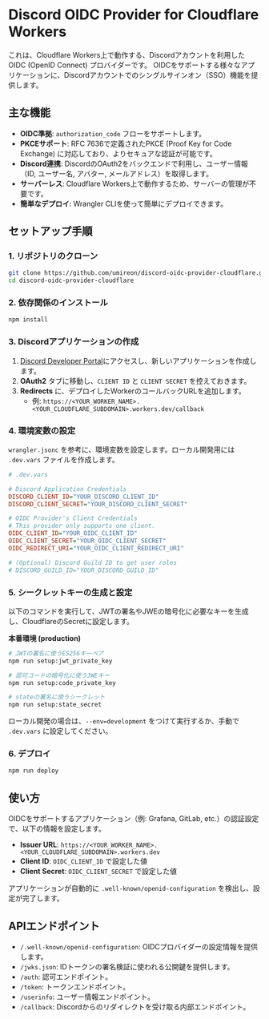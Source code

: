 # Discord OIDC Provider for Cloudflare Workers

これは、Cloudflare Workers上で動作する、Discordアカウントを利用したOIDC (OpenID Connect) プロバイダーです。
OIDCをサポートする様々なアプリケーションに、Discordアカウントでのシングルサインオン（SSO）機能を提供します。

## 主な機能

- **OIDC準拠**: `authorization_code` フローをサポートします。
- **PKCEサポート**: RFC 7636で定義されたPKCE (Proof Key for Code Exchange) に対応しており、よりセキュアな認証が可能です。
- **Discord連携**: DiscordのOAuth2をバックエンドで利用し、ユーザー情報（ID, ユーザー名, アバター, メールアドレス）を取得します。
- **サーバーレス**: Cloudflare Workers上で動作するため、サーバーの管理が不要です。
- **簡単なデプロイ**: Wrangler CLIを使って簡単にデプロイできます。

## セットアップ手順

### 1. リポジトリのクローン

```bash
git clone https://github.com/umireon/discord-oidc-provider-cloudflare.git
cd discord-oidc-provider-cloudflare
```

### 2. 依存関係のインストール

```bash
npm install
```

### 3. Discordアプリケーションの作成

1.  [Discord Developer Portal](https://discord.com/developers/applications)にアクセスし、新しいアプリケーションを作成します。
2.  **OAuth2** タブに移動し、`CLIENT ID` と `CLIENT SECRET` を控えておきます。
3.  **Redirects** に、デプロイしたWorkerのコールバックURLを追加します。
    -   例: `https://<YOUR_WORKER_NAME>.<YOUR_CLOUDFLARE_SUBDOMAIN>.workers.dev/callback`

### 4. 環境変数の設定

`wrangler.jsonc` を参考に、環境変数を設定します。ローカル開発用には `.dev.vars` ファイルを作成します。

```ini
# .dev.vars

# Discord Application Credentials
DISCORD_CLIENT_ID="YOUR_DISCORD_CLIENT_ID"
DISCORD_CLIENT_SECRET="YOUR_DISCORD_CLIENT_SECRET"

# OIDC Provider's Client Credentials
# This provider only supports one client.
OIDC_CLIENT_ID="YOUR_OIDC_CLIENT_ID"
OIDC_CLIENT_SECRET="YOUR_OIDC_CLIENT_SECRET"
OIDC_REDIRECT_URI="YOUR_OIDC_CLIENT_REDIRECT_URI"

# (Optional) Discord Guild ID to get user roles
# DISCORD_GUILD_ID="YOUR_DISCORD_GUILD_ID"
```

### 5. シークレットキーの生成と設定

以下のコマンドを実行して、JWTの署名やJWEの暗号化に必要なキーを生成し、CloudflareのSecretに設定します。

**本番環境 (production)**
```bash
# JWTの署名に使うES256キーペア
npm run setup:jwt_private_key

# 認可コードの暗号化に使うJWEキー
npm run setup:code_private_key

# stateの署名に使うシークレット
npm run setup:state_secret
```
ローカル開発の場合は、`--env=development` をつけて実行するか、手動で `.dev.vars` に設定してください。

### 6. デプロイ

```bash
npm run deploy
```

## 使い方

OIDCをサポートするアプリケーション（例: Grafana, GitLab, etc.）の認証設定で、以下の情報を設定します。

-   **Issuer URL**: `https://<YOUR_WORKER_NAME>.<YOUR_CLOUDFLARE_SUBDOMAIN>.workers.dev`
-   **Client ID**: `OIDC_CLIENT_ID` で設定した値
-   **Client Secret**: `OIDC_CLIENT_SECRET` で設定した値

アプリケーションが自動的に `.well-known/openid-configuration` を検出し、設定が完了します。

## APIエンドポイント

-   `/.well-known/openid-configuration`: OIDCプロバイダーの設定情報を提供します。
-   `/jwks.json`: IDトークンの署名検証に使われる公開鍵を提供します。
-   `/auth`: 認可エンドポイント。
-   `/token`: トークンエンドポイント。
-   `/userinfo`: ユーザー情報エンドポイント。
-   `/callback`: Discordからのリダイレクトを受け取る内部エンドポイント。

